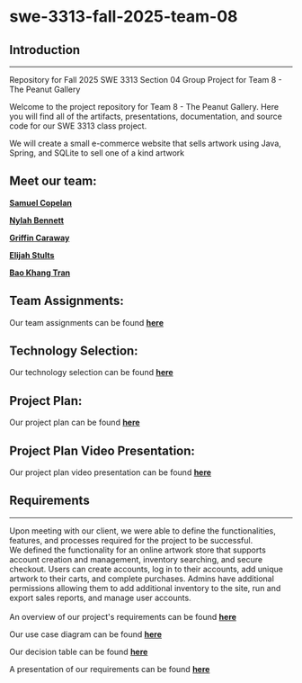 # swe-3313-fall-2025-team-08

## Introduction
***
Repository for Fall 2025 SWE 3313 Section 04 Group Project for Team 8 - The Peanut Gallery

Welcome to the project repository for Team 8 - The Peanut Gallery. Here you will find all of the artifacts, presentations, documentation, and source code for our SWE 3313 class project.

We will create a small e-commerce website that sells artwork using Java, Spring, and SQLite to sell one of a kind artwork

## Meet our team:

 [**Samuel Copelan**](project-plan/resumes/SamuelCopelan.md)
 
 [**Nylah Bennett**](project-plan/resumes/NylahBennett.md) 

 [**Griffin Caraway**](project-plan/resumes/GriffinCaraway.md)

 [**Elijah Stults**](project-plan/resumes/ElijahStults.md)

 [**Bao Khang Tran**](project-plan/resumes/BaoKhangTran.md) 

## Team Assignments:
Our team assignments can be found [**here**](project-plan/team-assignments/README.md)
## Technology Selection:
Our technology selection can be found [**here**](project-plan/technology-selection/README.md)
## Project Plan:
Our project plan can be found [**here**](project-plan/README.md)
## Project Plan Video Presentation:
Our project plan video presentation can be found [**here**](https://www.loom.com/share/508e17cd0d9044f592bbe22d860cd639) 

## Requirements
***

Upon meeting with our client, we were able to define the functionalities, features, and processes required for the project to be successful.
<br>
We defined the functionality for an online artwork store that supports account creation and management, inventory searching, and secure checkout. Users can create accounts, log in to their accounts, add unique artwork to their carts, and complete purchases. Admins have additional permissions allowing them to add additional inventory to the site, run and export sales reports, and manage user accounts.
<br><br>
An overview of our project's requirements can be found [**here**](requirements/README.md)

Our use case diagram can be found [**here**](requirements/use-case.md)

Our decision table can be found [**here**](requirements/decision-table.md)

A presentation of our requirements can be found [**here**]()